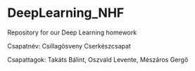 # DeepLearning_NHF
Repository for our Deep Learning homework

Csapatnév: Csillagösveny Cserkészcsapat

Csapattagok: Takáts Bálint, Oszvald Levente, Mészáros Gergő
